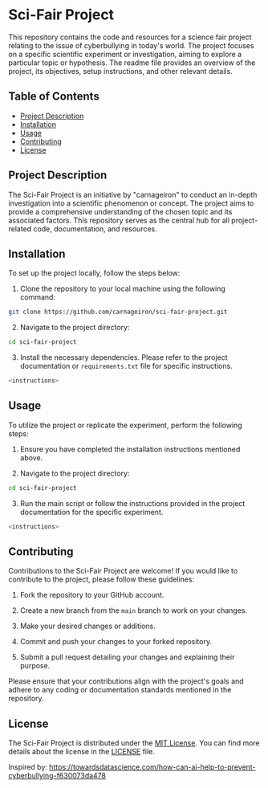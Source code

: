 # Sci-Fair Project

This repository contains the code and resources for a science fair project relating to the issue of cyberbullying in today's world. The project focuses on a specific scientific experiment or investigation, aiming to explore a particular topic or hypothesis. The readme file provides an overview of the project, its objectives, setup instructions, and other relevant details.

## Table of Contents
- [Project Description](#project-description)
- [Installation](#installation)
- [Usage](#usage)
- [Contributing](#contributing)
- [License](#license)

## Project Description

The Sci-Fair Project is an initiative by "carnageiron" to conduct an in-depth investigation into a scientific phenomenon or concept. The project aims to provide a comprehensive understanding of the chosen topic and its associated factors. This repository serves as the central hub for all project-related code, documentation, and resources.

## Installation

To set up the project locally, follow the steps below:

1. Clone the repository to your local machine using the following command:

```bash
git clone https://github.com/carnageiron/sci-fair-project.git
```

2. Navigate to the project directory:

```bash
cd sci-fair-project
```

3. Install the necessary dependencies. Please refer to the project documentation or `requirements.txt` file for specific instructions.

```bash
<instructions>
```

## Usage

To utilize the project or replicate the experiment, perform the following steps:

1. Ensure you have completed the installation instructions mentioned above.

2. Navigate to the project directory:

```bash
cd sci-fair-project
```

3. Run the main script or follow the instructions provided in the project documentation for the specific experiment.

```bash
<instructions>
```

## Contributing

Contributions to the Sci-Fair Project are welcome! If you would like to contribute to the project, please follow these guidelines:

1. Fork the repository to your GitHub account.

2. Create a new branch from the `main` branch to work on your changes.

3. Make your desired changes or additions.

4. Commit and push your changes to your forked repository.

5. Submit a pull request detailing your changes and explaining their purpose.

Please ensure that your contributions align with the project's goals and adhere to any coding or documentation standards mentioned in the repository.

## License

The Sci-Fair Project is distributed under the [MIT License](LICENSE). You can find more details about the license in the [LICENSE](LICENSE) file.

Inspired by:
https://towardsdatascience.com/how-can-ai-help-to-prevent-cyberbullying-f630073da478
